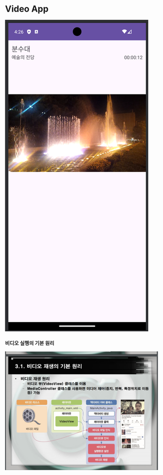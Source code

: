 # Video App

![](/VideoApp/assets/appview5.png)

### 비디오 실행의 기본 원리

![](/VideoApp/assets/video-process.png)
